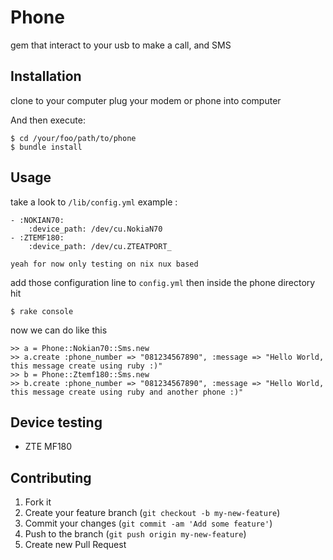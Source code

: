 # Phone

gem that interact to your usb to make a call, and SMS

## Installation

clone to your computer
plug your modem or phone into computer

And then execute:

	$ cd /your/foo/path/to/phone
    $ bundle install

## Usage

take a look to `/lib/config.yml`
example :

	- :NOKIAN70:
    	:device_path: /dev/cu.NokiaN70
	- :ZTEMF180:
		:device_path: /dev/cu.ZTEATPORT_
		
`yeah for now only testing on nix nux based`
		
add those configuration line to `config.yml`
then inside the phone directory hit

	$ rake console

now we can do like this
	 
	>> a = Phone::Nokian70::Sms.new
	>> a.create :phone_number => "081234567890", :message => "Hello World, this message create using ruby :)"
	>> b = Phone::Ztemf180::Sms.new
	>> b.create :phone_number => "081234567890", :message => "Hello World, this message create using ruby and another phone :)"
	
## Device testing
* ZTE MF180


## Contributing

1. Fork it
2. Create your feature branch (`git checkout -b my-new-feature`)
3. Commit your changes (`git commit -am 'Add some feature'`)
4. Push to the branch (`git push origin my-new-feature`)
5. Create new Pull Request
